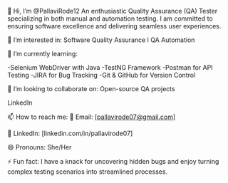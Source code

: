 👋 Hi, I’m @PallaviRode12
An enthusiastic Quality Assurance (QA) Tester specializing in both manual and automation testing. I am committed to ensuring software excellence and delivering seamless user experiences.

👀 I’m interested in:
Software Quality Assurance l QA Automation 

🌱 I’m currently learning: 
 
-Selenium WebDriver with Java
-TestNG Framework
-Postman for API Testing
-JIRA for Bug Tracking
-Git & GitHub for Version Control


💞️ I’m looking to collaborate on:
Open-source QA projects

LinkedIn

📫 How to reach me:
📧 Email: [pallavirode07@gmail.com]

🔗 LinkedIn: [linkedin.com/in/pallavirode07]

😄 Pronouns:
She/Her

⚡ Fun fact:
I have a knack for uncovering hidden bugs and enjoy turning complex testing scenarios into streamlined processes.




